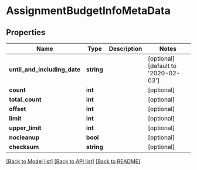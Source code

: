 # AssignmentBudgetInfoMetaData

## Properties

 Name                         | Type       | Description | Notes                                
------------------------------|------------|-------------|--------------------------------------
 **until_and_including_date** | **string** |             | [optional] [default to '2020-02-03'] 
 **count**                    | **int**    |             | [optional]                           
 **total_count**              | **int**    |             | [optional]                           
 **offset**                   | **int**    |             | [optional]                           
 **limit**                    | **int**    |             | [optional]                           
 **upper_limit**              | **int**    |             | [optional]                           
 **nocleanup**                | **bool**   |             | [optional]                           
 **checksum**                 | **string** |             | [optional]                           

[[Back to Model list]](../../README.md#documentation-for-models) [[Back to API list]](../../README.md#documentation-for-api-endpoints) [[Back to README]](../../README.md)



